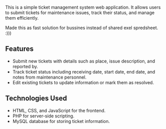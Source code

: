 This is a simple ticket management system web application. It allows users to submit tickets for maintenance issues, track their status, and manage them efficiently.

Made this as fast solution for bussines instead of shared exel spredsheet.  :)))

## Features
- Submit new tickets with details such as place, issue description, and reported by.
- Track ticket status including receiving date, start date, end date, and notes from maintenance personnel.
- Edit existing tickets to update information or mark them as resolved.

## Technologies Used
- HTML, CSS, and JavaScript for the frontend.
- PHP for server-side scripting.
- MySQL database for storing ticket information.

